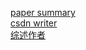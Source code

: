[paper summary](https://www.jianshu.com/p/e73851f32c9f)  
[csdn writer](https://blog.csdn.net/yingpeng_zhong?t=1)  
[综述作者](https://blog.csdn.net/wspba)
